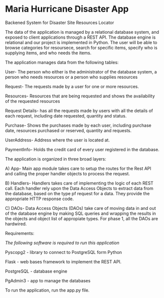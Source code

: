 # Maria Hurricane Disaster App
Backened System for Disaster Site Resources Locator

The data of the application is managed by a relational database system, and exposed to client applications through a REST API. The database engine is relational and our project is implemented in Python. The user will be able to browse categories for resoursece, search for specific items, specify who is supplying items, and who needs the items.

The application manages data from the following tables:

User- The person who either is the administrator of the database system, a person who needs resources or a person who supplies resources

Request- The requests made by a user for one or more resources.

Resources- Resources that are being requested and shows the availability of the requested resources

Request Details- has all the requests made by users with all the details of each request, including date requested, quantity and status.

Purchase- Shows the purchases made by each user, including purchase date, resources purchased or reserved, quantity and requests.

UserAddress- Address where the user is located at.

PaymentInfo- Holds the credit card of every user registered in the database.

The application is organized in three broad layers:

A) App- Main app module takes care to setup the routes for the Rest API and calling the proper handler objects to process the request.

B) Handlers- Handlers takes care of implementing the logic of each REST call. Each handler rely upon the Data Access Objects to extract data from the database, based on the type pf request for a data. They provide the appropriate HTTP response code.

C) DAOs- Data Access Objects (DAOs) take care of moving data in and out of the database engine by making SQL queries and wrapping the results in the objects and object list of appropiate types. For phase 1, all the DAOs are hardwired.

Requirements:

*The following software is required to run this application*

Pyscopg2 - library to connect to PostgreSQL form Python

Flask - web bases framework to implement the REST API.

PostgreSQL - database engine

PgAdmin3 - app to manage the databases

To run the application, run the app.py file.


